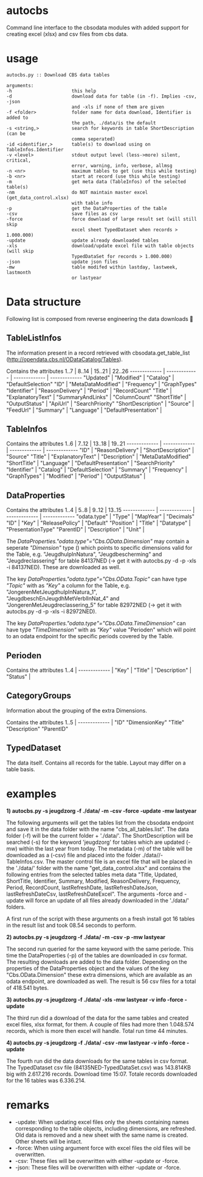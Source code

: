 # autocbs

Command line interface to the cbsodata modules with added support for creating excel (xlsx) and csv files from cbs data.

# usage

    autocbs.py :: Download CBS data tables

    arguments:
    -h                      this help
    -d                      download data for table (in -f). Implies -csv, -json
                            and -xls if none of them are given
    -f <folder>             folder name for data download, Identifier is added to
                            the path, ./data/is the default
    -s <string,>            search for keywords in table ShortDescription (can be
                            comma seperated)
    -id <identifier,>       table(s) to download using on TableInfos.Identifier
    -v <level>              stdout output level (less->more) silent, critical,
                            error, warning, info, verbose, allmsg
    -n <nr>                 maximum tables to get (use this while testing)
    -b <nr>                 start at record (use this while testing)
    -m                      get meta data (TableInfos) of the selected table(s)
    -nm                     do NOT maintain master excel (get_data_control.xlsx)
                            with table info
    -p                      get the DataProperties of the table
    -csv                    save files as csv
    -force                  force download of large result set (will still skip
                            excel sheet TypedDataset when records > 1.000.000)
    -update                 update already downloaded tables
    -xls                    download/update excel file with table objects (will skip
                            TypedDataSet for records > 1.000.000)
    -json                   update json files
    -mw                     table modifed within lastday, lastweek, lastmonth
                            or lastyear

# Data structure
Following list is composed from reverse engineering the data downloads :punch:

## TableListInfos

The information present in a record retrieved with cbsodata.get_table_list (http://opendata.cbs.nl/ODataCatalog/Tables).

Contains the attributes
1..7  | 8..14 | 15..21 | 22..26
------------- | ------------- | ------------- | -------------
"Updated" | "Modified" | "Catalog" | "DefaultSelection"
"ID" | "MetaDataModified" | "Frequency" | "GraphTypes"
"Identifier" | "ReasonDelivery" | "Period" | "RecordCount"
"Title" | "ExplanatoryText" | "SummaryAndLinks" | "ColumnCount"
"ShortTitle" | "OutputStatus" | "ApiUrl" | "SearchPriority"
"ShortDescription" | "Source" | "FeedUrl" |
"Summary" | "Language" | "DefaultPresentation" |

## TableInfos

Contains the attributes 
1..6  | 7..12 | 13..18 | 19..21
------------- | ------------- | ------------- | -------------
"ID" | "ReasonDelivery" | "ShortDescription" | "Source"
"Title" | "ExplanatoryText" | "Description" | "MetaDataModified"
"ShortTitle" | "Language" | "DefaultPresentation" | "SearchPriority"
"Identifier" | "Catalog" | "DefaultSelection" |
"Summary" | "Frequency" | "GraphTypes" |
"Modified" | "Period" | "OutputStatus" |

## DataProperties

Contains the attributes 
1..4  | 5..8 | 9..12 | 13..15
------------- | ------------- | ------------- | -------------
"odata.type" | "Type" | "MapYear" | "Decimals"
"ID" | "Key" | "ReleasePolicy" | "Default"
"Position" | "Title" | "Datatype" | "PresentationType"
"ParentID" | "Description" | "Unit" |

The _DataProperties."odata.type"="Cbs.OData.Dimension"_ may contain a seperate _"Dimension"_ type () which points to specific dimensions valid for the Table, e.g. "JeugdhulpInNatura", "Jeugdbescherming" and "Jeugdreclassering" for table 84137NED (-> get it with autocbs.py -d -p -xls -i 84137NED). These are downloaded as well.

The key _DataProperties."odata.type"="Cbs.OData.Topic"_ can have type _"Topic"_ with as _"Key"_ a column for the Table, e.g. "JongerenMetJeugdhulpInNatura_1", "JeugdbeschEnJeugdhMetVerblInNat_4" and "JongerenMetJeugdreclassering_5" for table 82972NED (-> get it with autocbs.py -d -p -xls -i 82972NED).  

The key _DataProperties."odata.type"="Cbs.OData.TimeDimension"_ can have type _"TimeDimension"_ with as _"Key"_ value "Perioden" which will point to an odata endpoint for the specific periods covered by the Table.  

## Perioden

Contains the attributes
1..4  |
------------- |
"Key" |
"Title" |
"Description" |
"Status" |

## CategoryGroups

Information about the grouping of the extra Dimensions.

Contains the attributes
1..5  |
------------- |
"ID"
"DimensionKey"
"Title"
"Description"
"ParentID"

## TypedDataset

The data itself. Contains all records for the table. Layout may differ on a table basis.

# examples

**1) autocbs.py -s jeugdzorg -f ./data/ -m -csv -force -update -mw lastyear**

The following arguments will get the tables list from the cbsodata endpoint and save it in the data folder with the name "cbs_all_tables.list". 
The data folder (-f) will be the current folder + './data/'. 
The ShortDescription will be searched (-s) for the keyword 'jeugdzorg' for tables which are updated (-mw) within the last year from today. 
The metadata (-m) of the table will be downloaded as a (-csv) file and placed into the folder ./data/<tableidentifier>/<tableidentifier>-TableInfos.csv.
The master control file is an excel file that will be placed in the './data/' folder with the name "get_data_control.xlsx" and contains the following entries from the selected tables meta data "Title, Updated, ShortTitle, Identifier, Summary, Modified, ReasonDelivery, Frequency, Period, RecordCount, lastRefreshDate, lastRefreshDateJson, lastRefreshDateCsv, lastRefreshDateExcel".
The arguments -force and -update will force an update of all files already downloaded in the './data/<tableidentifier>' folders.

A first run of the script with these arguments on a fresh install got 16 tables in the result list and took 08.54 seconds to perform.

**2) autocbs.py -s jeugdzorg -f ./data/ -m -csv -p -mw lastyear**

The second run queried for the same keyword with the same periode. This time the DataProperties (-p) of the tables are downloaded in csv format. The resulting downloads are added to the data folder. Depending on the properties of the DataProperties object and the values of the key "Cbs.OData.Dimension" these extra dimensions, which are available as an odata endpoint, are downloaded as well. The result is 56 csv files for a total of 418.541 bytes.

**3) autocbs.py -s jeugdzorg -f ./data/ -xls -mw lastyear -v info -force -update**

The third run did a download of the data for the same tables and created excel files, xlsx format, for them. A couple of files had more then 1.048.574 records, which is more then excel will handle. Total run time 44 minutes.

**4) autocbs.py -s jeugdzorg -f ./data/ -csv -mw lastyear -v info -force -update**

The fourth run did the data downloads for the same tables in csv format. The TypedDataset csv file (84135NED-TypedDataSet.csv) was 143.814KB big with 2.617.216 records. Download time 15:07. Totale records downloaded for the 16 tables was 6.336.214.

# remarks

- -update:  When updating excel files only the sheets containing names corresponding to the table objects, including dimensions, are refreshed. Old data is removed and a new sheet with the same name is created. Other sheets will be intact.
- -force:   When using argument force with excel files the old files will be overwritten.
- -csv:     These files will be overwritten with either -update or -force.
- -json:    These files will be overwritten with either -update or -force.
